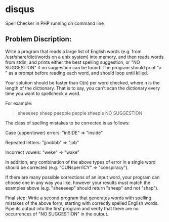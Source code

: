 disqus
======

Spell Checker in PHP running on command line

Problem Discription:
-----------------------------------------
Write a program that reads a large list of English words (e.g. from /usr/share/dict/words on a unix system) into memory, and then reads words from stdin, and prints either the best spelling suggestion, or "NO SUGGESTION" if no suggestion can be found. The program should print "> " as a prompt before reading each word, and should loop until killed.

Your solution should be faster than O(n) per word checked, where n is the length of the dictionary. That is to say, you can't scan the dictionary every time you want to spellcheck a word.

For example:
 > sheeeeep
 sheep
 > peepple
 people
 > sheeple
 NO SUGGESTION

The class of spelling mistakes to be corrected is as follows:

Case (upper/lower) errors:
 "inSIDE" => "inside"

Repeated letters:
 "jjoobbb" => "job"

Incorrect vowels:
 "weke" => "wake"

In addition, any combination of the above types of error in a single word should be corrected (e.g. "CUNsperrICY" => "conspiracy").

If there are many possible corrections of an input word, your program can choose one in any way you like, however your results *must* match the examples above (e.g. "sheeeeep" should return "sheep" and not "shap").

Final step: Write a second program that generates words with spelling mistakes of the above form, starting with correctly spelled English words. Pipe its output into the first program and verify that there are no occurrences of "NO SUGGESTION" in the output.
